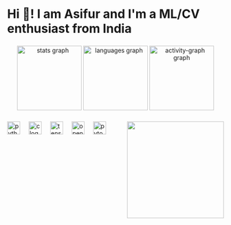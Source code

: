 <h1 align="left">Hi 👋! I am Asifur and I'm a ML/CV  enthusiast from India</h1>

###

<div align="center">
  <img src="https://github-readme-stats.vercel.app/api?username=asifur8282&hide_title=false&hide_rank=false&show_icons=true&include_all_commits=true&count_private=true&disable_animations=false&theme=tokyonight&locale=en&hide_border=false" height="150" alt="stats graph"  />
  <img src="https://github-readme-stats.vercel.app/api/top-langs?username=asifur8282&locale=en&hide_title=false&layout=compact&card_width=320&langs_count=5&theme=prussian&hide_border=false" height="150" alt="languages graph"  />
  <img src="https://github-readme-activity-graph.vercel.app/graph?username=asifur8282&theme=chartreuse-dark&area=false" height="150" alt="activity-graph graph"  />
</div>

###

<img align="right" height="225" src="https://miro.medium.com/v2/resize:fit:640/format:webp/0*1fOKSM9na9IBROxm.gif"  />

###

<div align="left">
  <img src="https://cdn.jsdelivr.net/gh/devicons/devicon/icons/python/python-original.svg" height="30" alt="python logo"  />
  <img width="12" />
  <img src="https://cdn.jsdelivr.net/gh/devicons/devicon/icons/c/c-original.svg" height="30" alt="c logo"  />
  <img width="12" />
  <img src="https://cdn.jsdelivr.net/gh/devicons/devicon/icons/tensorflow/tensorflow-original.svg" height="30" alt="tensorflow logo"  />
  <img width="12" />
  <img src="https://cdn.jsdelivr.net/gh/devicons/devicon/icons/opencv/opencv-original.svg" height="30" alt="opencv logo"  />
  <img width="12" />
  <img src="https://cdn.jsdelivr.net/gh/devicons/devicon/icons/pytorch/pytorch-original.svg" height="30" alt="pytorch logo"  />
</div>

###



###

<br clear="both">



###
